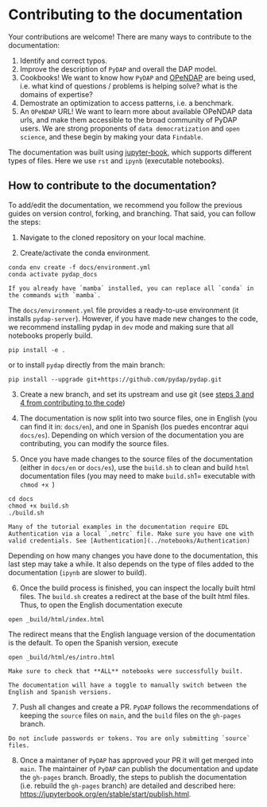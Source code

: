 # Contributing to the documentation

Your contributions are welcome! There are many ways to contribute to the documentation:

1. Identify and correct typos.
2. Improve the description of `PyDAP` and overall the DAP model.
3. Cookbooks! We want to know how `PyDAP` and [OPeNDAP](https://www.opendap.org/) are being used, i.e. what kind of questions / problems is helping solve? what is the domains of expertise?
4. Demostrate an optimization to access patterns, i.e. a benchmark.
5. An `OPeNDAP` URL! We want to learn more about available OPeNDAP data urls, and make them accessible to the broad community of PyDAP users. We are strong proponents of `data democratization` and `open science`, and these begin by making your data `Findable`.


The documentation was built using [jupyter-book](https://jupyterbook.org/en/stable/intro.html), which supports different types of files. Here we use `rst` and `ipynb` (executable notebooks).

## How to contribute to the documentation?
To add/edit the documentation, we recommend you follow the previous guides on version control, forking, and branching. That said, you can follow the steps:

1. Navigate to the cloned repository on your local machine.

2. Create/activate the conda environment.
```shell
conda env create -f docs/environment.yml
conda activate pydap_docs
```
```{note}
If you already have `mamba` installed, you can replace all `conda` in the commands with `mamba`.
```

The `docs/environment.yml` file provides a ready-to-use environment (it installs `pydap-server`). However, if you have made new changes to the code, we recommend installing pydap in `dev` mode and making sure that all notebooks properly build.

```shell
pip install -e .
```
or to install `pydap` directly from the main branch:

```shell
pip install --upgrade git+https://github.com/pydap/pydap.git
```

3. Create a new branch, and set its upstream and use git (see [steps 3 and 4 from contributing to the code](contr_cod.md))

4. The documentation is now split into two source files, one in English (you can find it in: `docs/en`), and one in Spanish (los puedes encontrar aqui `docs/es`). Depending on which version of the documentation you are contributing, you can modify the source files.

5. Once you have made changes to the source files of the documentation (either in `docs/en` or `docs/es`), use the `build.sh` to clean and build `html` documentation files (you may need to make `build.sh`1= executable with `chmod +x `)
```shell
cd docs
chmod +x build.sh
./build.sh
```

```{warning}
Many of the tutorial examples in the documentation require EDL Authentication via a local `.netrc` file. Make sure you have one with valid credentials. See [Authentication](../notebooks/Authentication) 
```
Depending on how many changes you have done to the documentation, this last step may take a while. It also depends on the type of files added to the documentation (`ipynb` are slower to build).

6. Once the build process is finished, you can inspect the locally built html files. The `build.sh` creates a redirect at the base of the built html files. Thus, to open the English documentation execute
```shell
open _build/html/index.html
```
The redirect means that the English language version of the documentation is the default. To open the Spanish version, execute
```shell
open _build/html/es/intro.html
```

```{warning}
Make sure to check that **ALL** notebooks were successfully built.
```

```{note}
The documentation will have a toggle to manually switch between the English and Spanish versions.
```

7. Push all changes and create a PR. `PyDAP` follows the recommendations of keeping the `source` files on `main`, and the `build` files on the `gh-pages` branch.
```{note}
Do not include passwords or tokens. You are only submitting `source` files.
```

8. Once a maintaner of `PyDAP` has approved your PR it will get merged into `main`. The maintainer of `PyDAP` can publish the documentation and update the `gh-pages` branch. Broadly, the steps to publish the documentation (i.e. rebuild the `gh-pages` branch) are detailed and described here: https://jupyterbook.org/en/stable/start/publish.html.
